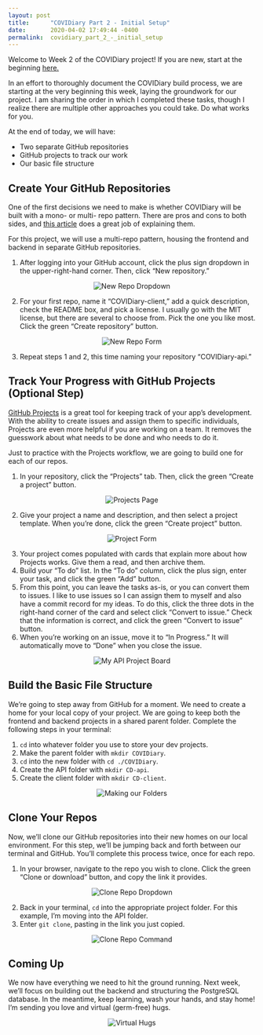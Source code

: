 ```yaml
---
layout: post
title:      "COVIDiary Part 2 - Initial Setup"
date:       2020-04-02 17:49:44 -0400
permalink:  covidiary_part_2_-_initial_setup
---
```



Welcome to Week 2 of the COVIDiary project! If you are new, start at the beginning [here.](https://www.codewitch.dev/covidiary_-_a_rails_react_project)

In an effort to thoroughly document the COVIDiary build process, we are starting at the very beginning this week, laying the groundwork for our project. I am sharing the order in which I completed these tasks, though I realize there are multiple other approaches you could take. Do what works for you. 

At the end of today, we will have:

*   Two separate GitHub repositories
*   GitHub projects to track our work
*   Our basic file structure

## Create Your GitHub Repositories

One of the first decisions we need to make is whether COVIDiary will be built with a mono- or multi- repo pattern. There are pros and cons to both sides, and [this article](https://medium.com/@johnclarke_82232/mono-or-multi-repo-6c3674142dfc) does a great job of explaining them. 

For this project, we will use a multi-repo pattern, housing the frontend and backend in separate GitHub repositories.

1. After logging into your GitHub account, click the plus sign dropdown in the upper-right-hand corner. Then, click “New repository.” 
<center>
<img alt="New Repo Dropdown" src="https://i.imgur.com/H5TLCUM.png">
</center>

2. For your first repo, name it “COVIDiary-client,” add a quick description, check the README box, and pick a license. I usually go with the MIT license, but there are several to choose from. Pick the one you like most. Click the green “Create repository” button.
<center>
<img alt="New Repo Form" src='https://i.imgur.com/Le4zhHv.png'>
</center>

3. Repeat steps 1 and 2, this time naming your repository “COVIDiary-api.”


## Track Your Progress with GitHub Projects (Optional Step)

[GitHub Projects](https://help.github.com/en/github/managing-your-work-on-github/about-project-boards) is a great tool for keeping track of your app’s development. With the ability to create issues and assign them to specific individuals, Projects are even more helpful if you are working on a team. It removes the guesswork about what needs to be done and who needs to do it. 

Just to practice with the Projects workflow, we are going to build one for each of our repos.

1. In your repository, click the “Projects” tab. Then, click the green “Create a project” button.
<center>
<img alt="Projects Page" src="https://i.imgur.com/rlkzC59.png">
</center>

2. Give your project a name and description, and then select a project template. When you’re done, click the green “Create project” button.
<center>
<img alt="Project Form" src="https://i.imgur.com/zkhvZkz.png">
</center>

3. Your project comes populated with cards that explain more about how Projects works. Give them a read, and then archive them.
4. Build your “To do” list. In the “To do” column, click the plus sign, enter your task, and click the green “Add” button.
5. From this point, you can leave the tasks as-is, or you can convert them to issues. I like to use issues so I can assign them to myself and also have a commit record for my ideas. To do this, click the three dots in the right-hand corner of the card and select click “Convert to issue.” Check that the information is correct, and click the green “Convert to issue” button.
6. When you’re working on an issue, move it to “In Progress.” It will automatically move to “Done” when you close the issue. 
<center>
<img alt="My API Project Board" src="https://i.imgur.com/652f0CS.png">
</center>

## Build the Basic File Structure

We’re going to step away from GitHub for a moment. We need to create a home for your local copy of your project. We are going to keep both the frontend and backend projects in a shared parent folder. Complete the following steps in your terminal:

1. `cd` into whatever folder you use to store your dev projects.
2. Make the parent folder with `mkdir COVIDiary`.
3. `cd` into the new folder with `cd ./COVIDiary`.
4. Create the API folder with `mkdir CD-api`.
5. Create the client folder with `mkdir CD-client`.

<center>
<img alt="Making our Folders" src="https://i.imgur.com/FnjUsfN.png">
</center>

## Clone Your Repos

Now, we’ll clone our GitHub repositories into their new homes on our local environment. For this step, we’ll be jumping back and forth between our terminal and GitHub. You’ll complete this process twice, once for each repo.

1. In your browser, navigate to the repo you wish to clone. Click the green “Clone or download” button, and copy the link it provides.
<center>
<img alt="Clone Repo Dropdown" src="https://i.imgur.com/wLb8spr.png">
</center>

2. Back in your terminal, `cd` into the appropriate project folder. For this example, I’m moving into the API folder. 
3. Enter `git clone`, pasting in the link you just copied. 
<center>
<img alt="Clone Repo Command" src="https://i.imgur.com/bzujRvJ.png">
</center>

## Coming Up

We now have everything we need to hit the ground running. Next week, we’ll focus on building out the backend and structuring the PostgreSQL database. In the meantime, keep learning, wash your hands, and stay home! I’m sending you love and virtual (germ-free) hugs.
<center>
<img src="https://media.giphy.com/media/GHwokG1NqNmms/source.gif" alt="Virtual Hugs">
</center>
